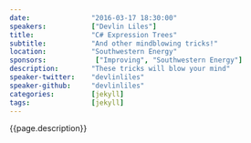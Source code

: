 ```yaml
---
date:               "2016-03-17 18:30:00"
speakers:           ["Devlin Liles"]
title:              "C# Expression Trees"
subtitle:           "And other mindblowing tricks!"
location:           "Southwestern Energy"
sponsors:            ["Improving", "Southwestern Energy"]
description:        "These tricks will blow your mind"
speaker-twitter:    "devlinliles"
speaker-github:     "devlinliles"
categories:         [jekyll]
tags:               [jekyll]
---
```

{{page.description}}